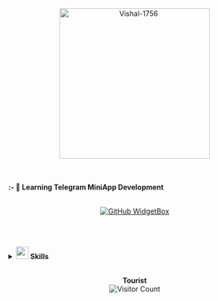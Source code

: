 <div align="center">
  <a href="https://t.me/Blank_Dark">
    <img src="https://i.imgur.com/mCEdvQP.jpeg" alt="Vishal-1756" width="300" />
  </a>
</div>

<br><br>
<b>:- 🦉 Learning Telegram MiniApp Development</b>
<br><br>

<div align="center">
  <a href="https://t.me/Blank_Dark">
    <img src="https://github-widgetbox.vercel.app/api/profile?username=vishal-1756&data=followers,repositories,stars,commits&theme=carbon" alt="GitHub WidgetBox">
  </a>
</div>

<br><br>

<details>
  <summary>  <img src="https://media2.giphy.com/media/QssGEmpkyEOhBCb7e1/giphy.gif?cid=ecf05e47a0n3gi1bfqntqmob8g9aid1oyj2wr3ds3mg700bl&rid=giphy.gif" width="25">  <b>Skills</b></summary>
  <br>
  <b>Languages:</b><br>
  <img src="https://github-widgetbox.vercel.app/api/skills?languages=python,js,css,html,markdown,postgresql" alt="Languages" width="400">
  <br><br>
  <b>Tools:</b><br>
  <img src="https://github-widgetbox.vercel.app/api/skills?tools=git,mongodb,wordpress,vercel,redis,heroku,aws" alt="Tools" width="400">
</details>

<br/>
<p align="center">
    <b>Tourist</b><br>
    <img align="middle" src="https://profile-counter.glitch.me/vishal-1756/count.svg" alt="Visitor Count" />
</p>
<br />
